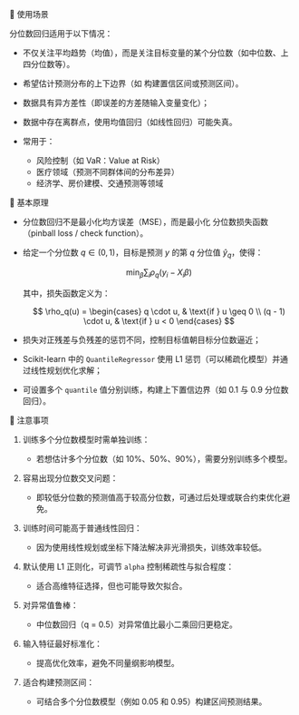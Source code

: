 📌 使用场景

分位数回归适用于以下情况：

- 不仅关注平均趋势（均值），而是关注目标变量的某个分位数（如中位数、上四分位数等）。
- 希望估计预测分布的上下边界（如 构建置信区间或预测区间）。
- 数据具有异方差性（即误差的方差随输入变量变化）；
- 数据中存在离群点，使用均值回归（如线性回归）可能失真。
- 常用于：

  - 风险控制（如 VaR：Value at Risk）
  - 医疗领域（预测不同群体间的分布差异）
  - 经济学、房价建模、交通预测等领域

📌 基本原理

- 分位数回归不是最小化均方误差（MSE），而是最小化 分位数损失函数（pinball loss / check function）。

- 给定一个分位数 $q \in (0, 1)$，目标是预测 $y$ 的第 $q$ 分位值 $\hat{y}_q$，使得：

  $$
  \min_{\beta} \sum_i \rho_q(y_i - X_i \beta)
  $$

  其中，损失函数定义为：

  $$
  \rho_q(u) =
  \begin{cases}
  q \cdot u, & \text{if } u \geq 0 \\
  (q - 1) \cdot u, & \text{if } u < 0
  \end{cases}
  $$

- 损失对正残差与负残差的惩罚不同，控制目标值朝目标分位数逼近；

- Scikit-learn 中的 `QuantileRegressor` 使用 L1 惩罚（可以稀疏化模型）并通过线性规划优化求解；

- 可设置多个 `quantile` 值分别训练，构建上下置信边界（如 0.1 与 0.9 分位数回归）。

📌 注意事项

1. 训练多个分位数模型时需单独训练：

   - 若想估计多个分位数（如 10%、50%、90%），需要分别训练多个模型。

2. 容易出现分位数交叉问题：

   - 即较低分位数的预测值高于较高分位数，可通过后处理或联合约束优化避免。

3. 训练时间可能高于普通线性回归：

   - 因为使用线性规划或坐标下降法解决非光滑损失，训练效率较低。

4. 默认使用 L1 正则化，可调节 `alpha` 控制稀疏性与拟合程度：

   - 适合高维特征选择，但也可能导致欠拟合。

5. 对异常值鲁棒：

   - 中位数回归（q = 0.5）对异常值比最小二乘回归更稳定。

6. 输入特征最好标准化：

   - 提高优化效率，避免不同量纲影响模型。

7. 适合构建预测区间：

   - 可结合多个分位数模型（例如 0.05 和 0.95）构建区间预测结果。
